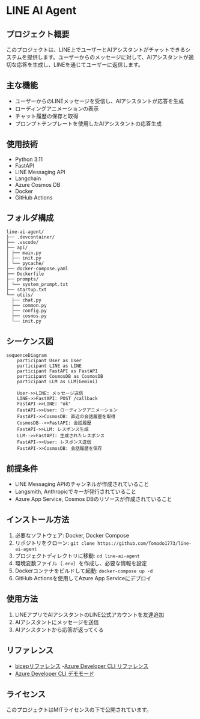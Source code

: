 # LINE AI Agent

## プロジェクト概要

このプロジェクトは、LINE上でユーザーとAIアシスタントがチャットできるシステムを提供します。ユーザーからのメッセージに対して、AIアシスタントが適切な応答を生成し、LINEを通じてユーザーに返信します。

## 主な機能

- ユーザーからのLINEメッセージを受信し、AIアシスタントが応答を生成
- ローディングアニメーションの表示
- チャット履歴の保存と取得
- プロンプトテンプレートを使用したAIアシスタントの応答生成

## 使用技術

- Python 3.11
- FastAPI
- LINE Messaging API
- Langchain
- Azure Cosmos DB
- Docker
- GitHub Actions

## フォルダ構成

```:bash
line-ai-agent/
├── .devcontainer/
├── .vscode/
├── api/
│ ├── main.py
│ ├── init.py
│ └── pycache/
├── docker-compose.yaml
├── Dockerfile
├── prompts/
│ └── system_prompt.txt
├── startup.txt
└── utils/
  ├── chat.py
  ├── common.py
  ├── config.py
  ├── cosmos.py
  └── init.py
```

## シーケンス図

```mermaid
sequenceDiagram
    participant User as User
    participant LINE as LINE
    participant FastAPI as FastAPI
    participant CosmosDB as CosmosDB
    participant LLM as LLM(Gemini)

    User->>LINE: メッセージ送信
    LINE->>FastAPI: POST /callback
    FastAPI->>LINE: "ok"
    FastAPI->>User: ローディングアニメーション
    FastAPI->>CosmosDB: 直近の会話履歴を取得
    CosmosDB-->>FastAPI: 会話履歴
    FastAPI->>LLM: レスポンス生成
    LLM-->>FastAPI: 生成されたレスポンス
    FastAPI->>User: レスポンス送信
    FastAPI->>CosmosDB: 会話履歴を保存
```

## 前提条件

- LINE Messaging APIのチャンネルが作成されていること
- Langsmith, Anthropicでキーが発行されていること
- Azure App Service, Cosmos DBのリソースが作成されていること

## インストール方法

1. 必要なソフトウェア: Docker, Docker Compose
2. リポジトリをクローン: `git clone https://github.com/Tomodo1773/line-ai-agent`
3. プロジェクトディレクトリに移動: `cd line-ai-agent`
4. 環境変数ファイル（`.env`）を作成し、必要な情報を設定
5. Dockerコンテナをビルドして起動: `docker-compose up -d`
6. GitHub Actionsを使用してAzure App Serviceにデプロイ

## 使用方法

1. LINEアプリでAIアシスタントのLINE公式アカウントを友達追加
2. AIアシスタントにメッセージを送信
3. AIアシスタントから応答が返ってくる

## リファレンス

- [bicepリファレンス](https://learn.microsoft.com/en-us/azure/templates/microsoft.web/serverfarms?pivots=deployment-language-bicep#appserviceplanproperties)
-[Azure Developer CLI リファレンス](https://learn.microsoft.com/ja-jp/azure/developer/azure-developer-cli/reference#azd-hooks)
- [Azure Developer CLI デモモード](https://learn.microsoft.com/ja-jp/azure/developer/azure-developer-cli/manage-environment-variables#enable-demo-mode)

## ライセンス

このプロジェクトはMITライセンスの下で公開されています。
